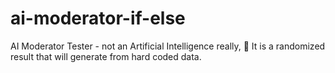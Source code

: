 # ai-moderator-if-else
AI Moderator Tester - not an Artificial Intelligence really, 🤣 It is a randomized result that will generate from hard coded data.

